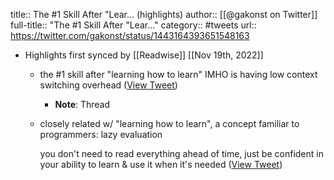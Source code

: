 title:: The #1 Skill After "Lear... (highlights)
author:: [[@gakonst on Twitter]]
full-title:: "The \#1 Skill After "Lear..."
category:: #tweets
url:: https://twitter.com/gakonst/status/1443164393651548163

- Highlights first synced by [[Readwise]] [[Nov 19th, 2022]]
	- the #1 skill after "learning how to learn" IMHO is having low context switching overhead ([View Tweet](https://twitter.com/gakonst/status/1443164393651548163))
		- **Note**: Thread
	- closely related w/ "learning how to learn", a concept familiar to programmers: lazy evaluation
	  
	  you don't need to read everything ahead of time, just be confident in your ability to learn & use it when it's needed ([View Tweet](https://twitter.com/gakonst/status/1443166143674519552))